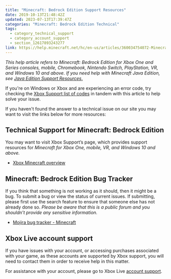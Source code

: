 ```yaml
---
title: "Minecraft: Bedrock Edition Support Resources"
date: 2019-10-13T21:48:42Z
updated: 2023-07-13T17:39:47Z
categories: "Minecraft: Bedrock Edition Technical"
tags:
  - category_technical_support
  - category_account_support
  - section_12617893243277
link: https://help.minecraft.net/hc/en-us/articles/360034754072-Minecraft-Bedrock-Edition-Support-Resources
---
```


*This help article refers to Minecraft: Bedrock Edition for Xbox One and Series consoles, mobile, Chromebook, Nintendo Switch, PlayStation, VR, and Windows 10 and above. If you need help with Minecraft Java Edition, see [Java Edition Support Resources](../Minecraft-Java-Edition-Technical/Minecraft-Java-Edition-Troubleshooting.md)*[.](https://help.minecraft.net/hc/en-us/articles/360034736172-Minecraft-Java-Edition-Support-Resources)

If you're on Windows or Xbox and are experiencing an error code, try checking the [Xbox Support list of codes](https://support.xbox.com/en-US/help/errors/error-code-search-guide) in tandem with this article to help solve your issue. 

If you haven't found the answer to a technical issue on our site you may want to visit the links below for more resources:

## Technical Support for Minecraft: Bedrock Edition

You may want to visit Xbox Support’s page, which provides support resources for *Minecraft for Xbox One, mobile, VR, and Windows 10 and above.*

- [Xbox Minecraft overview](https://support.xbox.com/games/game-titles/minecraft-info)

## Minecraft: Bedrock Edition Bug Tracker

If you think that something is not working as it should, then it might be a bug. To submit a bug or view the status of current issues. If submitting, please first use the search feature to ensure that someone else has not already done so. *Please be aware that this is a public forum and you shouldn’t provide any sensitive information.*

- ​[Mojira bug tracker - Minecraft](https://bugs.mojang.com/browse/MCPE)

## Xbox Live account support

If you have issues with your account, or accessing purchases associated with your game, as these accounts are supported by Xbox support, you will need to contact them in order to receive help in this matter.  
  
For assistance with your account, please go to Xbox Live [account support](https://support.xbox.com/browse/my-account).
